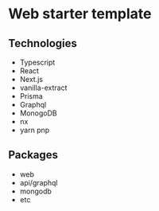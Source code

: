 # Web starter template

## Technologies
 - Typescript
 - React
 - Next.js
 - vanilla-extract 
 - Prisma
 - Graphql
 - MonogoDB
 - nx
 - yarn pnp


## Packages
  - web
  - api/graphql
  - mongodb
  - etc
